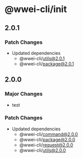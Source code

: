 # @wwei-cli/init

## 2.0.1

### Patch Changes

- Updated dependencies
  - @wwei-cli/utils@2.0.1
  - @wwei-cli/package@2.0.1

## 2.0.0

### Major Changes

- test

### Patch Changes

- Updated dependencies
  - @wwei-cli/command@2.0.0
  - @wwei-cli/package@2.0.0
  - @wwei-cli/request@2.0.0
  - @wwei-cli/utils@2.0.0
